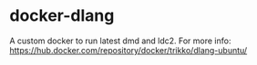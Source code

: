 # docker-dlang
A custom docker to run latest dmd and ldc2.
For more info: https://hub.docker.com/repository/docker/trikko/dlang-ubuntu/
